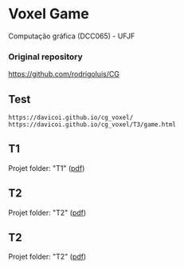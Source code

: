 # Voxel Game
Computação gráfica (DCC065) - UFJF 

### Original repository
https://github.com/rodrigoluis/CG


## Test
    https://davicoi.github.io/cg_voxel/
    https://davicoi.github.io/cg_voxel/T3/game.html

## T1
Projet folder: "T1" ([pdf](Trabalho1.pdf))

## T2
Projet folder: "T2" ([pdf](Trabalho2.pdf))

## T2
Projet folder: "T2" ([pdf](Trabalho3.pdf))

